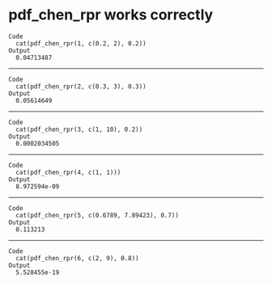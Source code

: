 # pdf_chen_rpr works correctly

    Code
      cat(pdf_chen_rpr(1, c(0.2, 2), 0.2))
    Output
      0.04713487

---

    Code
      cat(pdf_chen_rpr(2, c(0.3, 3), 0.3))
    Output
      0.05614649

---

    Code
      cat(pdf_chen_rpr(3, c(1, 10), 0.2))
    Output
      0.0002034505

---

    Code
      cat(pdf_chen_rpr(4, c(1, 1)))
    Output
      8.972594e-09

---

    Code
      cat(pdf_chen_rpr(5, c(0.6789, 7.89423), 0.7))
    Output
      0.113213

---

    Code
      cat(pdf_chen_rpr(6, c(2, 9), 0.8))
    Output
      5.528455e-19


